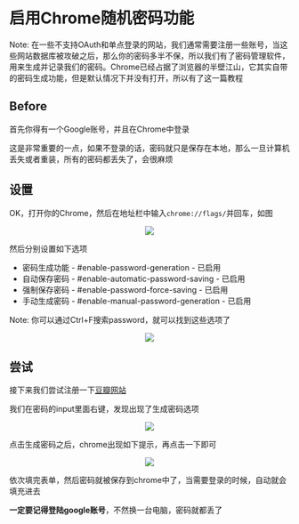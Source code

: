 # 启用Chrome随机密码功能

Note: 在一些不支持OAuth和单点登录的网站，我们通常需要注册一些账号，当这些网站数据库被攻破之后，那么你的密码多半不保，所以我们有了密码管理软件，用来生成并记录我们的密码。Chrome已经占据了浏览器的半壁江山，它其实自带的密码生成功能，但是默认情况下并没有打开，所以有了这一篇教程

## Before

首先你得有一个Google账号，并且在Chrome中登录

这是非常重要的一点，如果不登录的话，密码就只是保存在本地，那么一旦计算机丢失或者重装，所有的密码都丢失了，会很麻烦

## 设置

OK，打开你的Chrome，然后在地址栏中输入```chrome://flags/```并回车，如图

<center>
<image src="https://res.cloudinary.com/digf90pwi/image/upload/v1495520715/chrome-flags_aqmobd.png"/>
</center>

然后分别设置如下选项

* 密码生成功能 - #enable-password-generation - 已启用
* 自动保存密码 - #enable-automatic-password-saving - 已启用
* 强制保存密码 - #enable-password-force-saving - 已启用
* 手动生成密码 - #enable-manual-password-generation - 已启用

Note: 你可以通过Ctrl+F搜索password，就可以找到这些选项了

<center>
<image src="https://res.cloudinary.com/digf90pwi/image/upload/v1495520715/chrome-password-flags_oxqcem.png"/>
</center>

## 尝试

接下来我们尝试注册一下[豆瓣网站](https://accounts.douban.com/register)

我们在密码的input里面右键，发现出现了生成密码选项

<center>
<image src="https://res.cloudinary.com/digf90pwi/image/upload/v1495520715/chrome-pass-gen-click_fwu60b.png"/>
</center>

点击生成密码之后，chrome出现如下提示，再点击一下即可

<center>
<image src="https://res.cloudinary.com/digf90pwi/image/upload/v1495520715/chrome-pass-gened_pxrnsl.png"/>
</center>

依次填完表单，然后密码就被保存到chrome中了，当需要登录的时候，自动就会填充进去

**一定要记得登陆google账号**，不然换一台电脑，密码就都丢了
